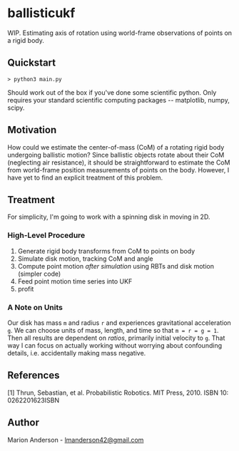 # ballisticukf
WIP. Estimating axis of rotation using world-frame observations of points on a rigid body.

## Quickstart
```
> python3 main.py
```
Should work out of the box if you've done some scientific python. Only requires your standard scientific computing packages -- matplotlib, numpy, scipy.

## Motivation
How could we estimate the center-of-mass (CoM) of a rotating rigid body undergoing ballistic motion? Since ballistic objects rotate about their CoM (neglecting air resistance), it should be straightforward to estimate the CoM from world-frame position measurements of points on the body. However, I have yet to find an explicit treatment of this problem.

## Treatment
For simplicity, I'm going to work with a spinning disk in moving in 2D.

### High-Level Procedure
1. Generate rigid body transforms from CoM to points on body
1. Simulate disk motion, tracking CoM and angle
1. Compute point motion _after simulation_ using RBTs and disk motion (simpler code)
1. Feed point motion time series into UKF
1. profit

### A Note on Units
Our disk has mass `m` and radius `r` and experiences gravitational acceleration `g`. We can choose units of mass, length, and time so that `m = r = g = 1`. Then all results are dependent on _ratios_, primarily initial velocity to `g`. That way I can focus on actually working without worrying about confounding details, i.e. accidentally making mass negative.

## References
[1] Thrun, Sebastian, et al. Probabilistic Robotics. MIT Press, 2010. ISBN 10: 0262201623ISBN
 
## Author
Marion Anderson - [lmanderson42@gmail.com](mailto:lmanderson42@gmail.com)
